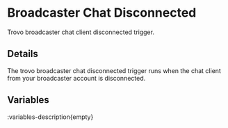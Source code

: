 # Broadcaster Chat Disconnected
Trovo broadcaster chat client disconnected trigger.

## Details
The trovo broadcaster chat disconnected trigger runs when the chat client from your broadcaster account is disconnected.

## Variables
:variables-description{empty}